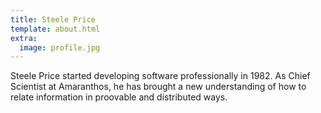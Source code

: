 ```yaml
---
title: Steele Price
template: about.html
extra:
  image: profile.jpg
---
```

Steele Price started developing software professionally in 1982. 
As Chief Scientist at Amaranthos, he has brought a new understanding of how to
relate information in proovable and distributed ways.